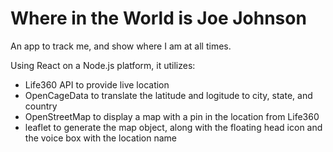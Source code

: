 # Where in the World is Joe Johnson

An app to track me, and show where I am at all times.

Using React on a Node.js platform, it utilizes:
- Life360 API to provide live location
- OpenCageData to translate the latitude and logitude to city, state, and country
- OpenStreetMap to display a map with a pin in the location from Life360
- leaflet to generate the map object, along with the floating head icon and the voice box with the location name